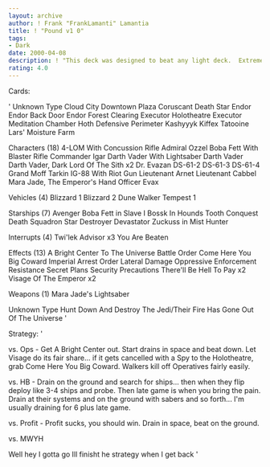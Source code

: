 ```yaml
---
layout: archive
author: ! Frank "FrankLamanti" Lamantia
title: ! "Pound v1 0"
tags:
- Dark
date: 2000-04-08
description: ! "This deck was designed to beat any light deck.  Extremely old school."
rating: 4.0
---
```

Cards: 

'
Unknown Type
Cloud City Downtown Plaza
Coruscant
Death Star
Endor
Endor Back Door
Endor Forest Clearing
Executor Holotheatre
Executor Meditation Chamber
Hoth Defensive Perimeter
Kashyyyk
Kiffex
Tatooine Lars' Moisture Farm

Characters (18)
4-LOM With Concussion Rifle
Admiral Ozzel
Boba Fett With Blaster Rifle
Commander Igar
Darth Vader With Lightsaber
Darth Vader
Darth Vader, Dark Lord Of The Sith  x2
Dr. Evazan
DS-61-2
DS-61-3
DS-61-4
Grand Moff Tarkin
IG-88 With Riot Gun
Lieutenant Arnet
Lieutenant Cabbel
Mara Jade, The Emperor's Hand
Officer Evax

Vehicles (4)
Blizzard 1
Blizzard 2
Dune Walker
Tempest 1

Starships (7)
Avenger
Boba Fett in Slave I
Bossk In Hounds Tooth
Conquest
Death Squadron Star Destroyer
Devastator
Zuckuss in Mist Hunter

Interrupts (4)
Twi'lek Advisor  x3
You Are Beaten

Effects (13)
A Bright Center To The Universe
Battle Order
Come Here You Big Coward
Imperial Arrest Order
Lateral Damage
Oppressive Enforcement
Resistance
Secret Plans
Security Precautions
There'll Be Hell To Pay  x2
Visage Of The Emperor  x2

Weapons (1)
Mara Jade's Lightsaber

Unknown Type
Hunt Down And Destroy The Jedi/Their Fire Has Gone Out Of The Universe
'

Strategy: '

vs. Ops - Get A Bright Center out.  Start drains in space and beat down.  Let Visage do its fair share... if it gets cancelled with a Spy to the Holotheatre, grab Come Here You Big Coward.  Walkers kill off Operatives fairly easily.

vs. HB - Drain on the ground and search for ships... then when they flip deploy like 3-4 ships and probe.  Then late game is when you bring the pain.  Drain at their systems and on the ground with sabers and so forth... I'm usually draining for 6 plus late game.

vs. Profit - Profit sucks, you should win.  Drain in space, beat on the ground.

vs. MWYH

Well hey I gotta go Ill finisht he strategy when I get back  '